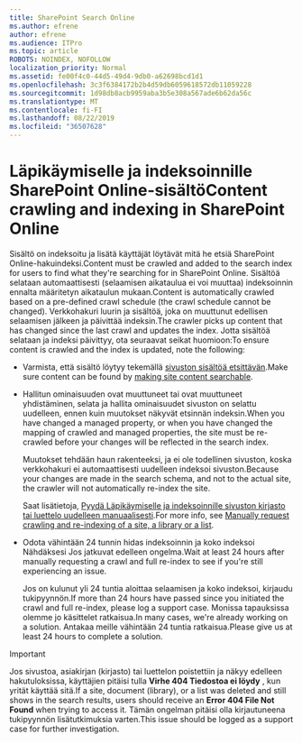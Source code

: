 ```yaml
---
title: SharePoint Search Online
ms.author: efrene
author: efrene
ms.audience: ITPro
ms.topic: article
ROBOTS: NOINDEX, NOFOLLOW
localization_priority: Normal
ms.assetid: fe00f4c0-44d5-49d4-9db0-a62698bcd1d1
ms.openlocfilehash: 3c3f6384172b2b4d59db6059618572db11059228
ms.sourcegitcommit: 1d98db8acb9959aba3b5e308a567ade6b62da56c
ms.translationtype: MT
ms.contentlocale: fi-FI
ms.lasthandoff: 08/22/2019
ms.locfileid: "36507628"
---
```

# <a name="content-crawling-and-indexing-in-sharepoint-online"></a><span data-ttu-id="131bd-102">Läpikäymiselle ja indeksoinnille SharePoint Online-sisältö</span><span class="sxs-lookup"><span data-stu-id="131bd-102">Content crawling and indexing in SharePoint Online</span></span>

<span data-ttu-id="131bd-103">Sisältö on indeksoitu ja lisätä käyttäjät löytävät mitä he etsiä SharePoint Online-hakuindeksi.</span><span class="sxs-lookup"><span data-stu-id="131bd-103">Content must be crawled and added to the search index for users to find what they're searching for in SharePoint Online.</span></span> <span data-ttu-id="131bd-104">Sisältöä selataan automaattisesti (selaamisen aikataulua ei voi muuttaa) indeksoinnin ennalta määritetyn aikataulun mukaan.</span><span class="sxs-lookup"><span data-stu-id="131bd-104">Content is automatically crawled based on a pre-defined crawl schedule (the crawl schedule cannot be changed).</span></span> <span data-ttu-id="131bd-105">Verkkohakuri luurin ja sisältöä, joka on muuttunut edellisen selaamisen jälkeen ja päivittää indeksin.</span><span class="sxs-lookup"><span data-stu-id="131bd-105">The crawler picks up content that has changed since the last crawl and updates the index.</span></span> <span data-ttu-id="131bd-106">Jotta sisältöä selataan ja indeksi päivittyy, ota seuraavat seikat huomioon:</span><span class="sxs-lookup"><span data-stu-id="131bd-106">To ensure content is crawled and the index is updated, note the following:</span></span>

- <span data-ttu-id="131bd-107">Varmista, että sisältö löytyy tekemällä [sivuston sisältöä etsittävän](https://docs.microsoft.com/sharepoint/make-site-content-searchable).</span><span class="sxs-lookup"><span data-stu-id="131bd-107">Make sure content can be found by [making site content searchable](https://docs.microsoft.com/sharepoint/make-site-content-searchable).</span></span>

- <span data-ttu-id="131bd-108">Hallitun ominaisuuden ovat muuttuneet tai ovat muuttuneet yhdistäminen, selata ja hallita ominaisuudet sivuston on selattu uudelleen, ennen kuin muutokset näkyvät etsinnän indeksin.</span><span class="sxs-lookup"><span data-stu-id="131bd-108">When you have changed a managed property, or when you have changed the mapping of crawled and managed properties, the site must be re-crawled before your changes will be reflected in the search index.</span></span> 

    <span data-ttu-id="131bd-109">Muutokset tehdään haun rakenteeksi, ja ei ole todellinen sivuston, koska verkkohakuri ei automaattisesti uudelleen indeksoi sivuston.</span><span class="sxs-lookup"><span data-stu-id="131bd-109">Because your changes are made in the search schema, and not to the actual site, the crawler will not automatically re-index the site.</span></span> 

    <span data-ttu-id="131bd-110">Saat lisätietoja, [Pyydä Läpikäymiselle ja indeksoinnille sivuston kirjasto tai luettelo uudelleen manuaalisesti](https://docs.microsoft.com/sharepoint/crawl-site-conten).</span><span class="sxs-lookup"><span data-stu-id="131bd-110">For more info, see [Manually request crawling and re-indexing of a site, a library or a list](https://docs.microsoft.com/sharepoint/crawl-site-conten).</span></span>

- <span data-ttu-id="131bd-111">Odota vähintään 24 tunnin hidas indeksoinnin ja koko indeksoi Nähdäksesi Jos jatkuvat edelleen ongelma.</span><span class="sxs-lookup"><span data-stu-id="131bd-111">Wait at least 24 hours after manually requesting a crawl and full re-index to see if you're still experiencing an issue.</span></span> 

    <span data-ttu-id="131bd-112">Jos on kulunut yli 24 tuntia aloittaa selaamisen ja koko indeksoi, kirjaudu tukipyynnön.</span><span class="sxs-lookup"><span data-stu-id="131bd-112">If more than 24 hours have passed since you initiated the crawl and full re-index, please log a support case.</span></span> <span data-ttu-id="131bd-113">Monissa tapauksissa olemme jo käsittelet ratkaisua.</span><span class="sxs-lookup"><span data-stu-id="131bd-113">In many cases, we're already working on a solution.</span></span> <span data-ttu-id="131bd-114">Antakaa meille vähintään 24 tuntia ratkaisua.</span><span class="sxs-lookup"><span data-stu-id="131bd-114">Please give us at least 24 hours to complete a solution.</span></span>

> [!IMPORTANT]
> <span data-ttu-id="131bd-115">Jos sivustoa, asiakirjan (kirjasto) tai luettelon poistettiin ja näkyy edelleen hakutuloksissa, käyttäjien pitäisi tulla **Virhe 404 Tiedostoa ei löydy** , kun yrität käyttää sitä.</span><span class="sxs-lookup"><span data-stu-id="131bd-115">If a site, document (library), or a list was deleted and still shows in the search results, users should receive an **Error 404 File Not Found** when trying to access it.</span></span> <span data-ttu-id="131bd-116">Tämän ongelman pitäisi olla kirjautuneena tukipyynnön lisätutkimuksia varten.</span><span class="sxs-lookup"><span data-stu-id="131bd-116">This issue should be logged as a support case for further investigation.</span></span> 



